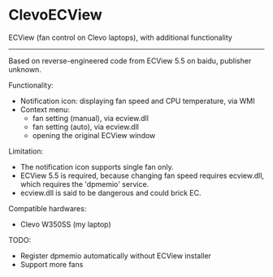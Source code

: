 ClevoECView
===========

ECView (fan control on Clevo laptops), with additional functionality



------------------------------------------------------------------------------

Based on reverse-engineered code from ECView 5.5 on baidu, publisher unknown.


Functionality:
- Notification icon: displaying fan speed and CPU temperature, via WMI
- Context menu:
    * fan setting (manual), via ecview.dll
    * fan setting (auto), via ecview.dll
    * opening the original ECView window

Limitation:
- The notification icon supports single fan only.
- ECView 5.5 is required, because changing fan speed requires ecview.dll,
  which requires the 'dpmemio' service.
- ecview.dll is said to be dangerous and could brick EC.

Compatible hardwares:
- Clevo W350SS (my laptop)

TODO:
- Register dpmemio automatically without ECView installer
- Support more fans

